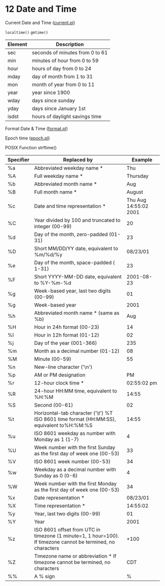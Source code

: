 # 12 Date and Time

Current Date and Time ([current.pl](current.pl))

`localtime()`
`gmtime()`

Element | Description
--------|------------
sec | seconds of minutes from 0 to 61
min | minutes of hour from 0 to 59
hour | hours of day from 0 to 24
mday | day of month from 1 to 31
mon | month of year from 0 to 11
year | year since 1900
wday | days since sunday
yday | days since January 1st
isdst | hours of daylight savings time

Format Date & Time ([format.pl](format.pl))

Epoch time ([epoch.pl](epoch.pl))

POSIX Function strftime()

Specifier | Replaced by | Example
----------|-------------|--------
%a | Abbreviated weekday name * | Thu
%A | Full weekday name * | Thursday
%b | Abbreviated month name * | Aug
%B | Full month name * | August
%c | Date and time representation * | Thu Aug 14:55:02 2001
%C | Year divided by 100 and truncated to integer (00-99) | 20
%d | Day of the month, zero-padded (01-31) | 23
%D | Short MM/DD/YY date, equivalent to %m/%d/%y | 08/23/01
%e | Day of the month, space-padded ( 1-31) | 23
%F | Short YYYY-MM-DD date, equivalent to %Y-%m-%d | 2001-08-23
%g | Week-based year, last two digits (00-99) | 01
%g | Week-based year | 2001
%h | Abbreviated month name * (same as %b) |  Aug
%H | Hour in 24h format (00-23) | 14
%I | Hour in 12h format (01-12) | 02
%j | Day of the year (001-366) | 235
%m | Month as a decimal number (01-12) | 08
%M | Minute (00-59) | 55
%n | New-line character ('\n') |
%p | AM or PM designation | PM
%r | 12-hour clock time * | 02:55:02 pm
%R | 24-hour HH:MM time, equivalent to %H:%M | 14:55
%S | Second (00-61) | 02
%t | Horizontal-tab character ('\t') %T ISO 8601 time format (HH:MM:SS), equivalent to%H:%M:%S | 14:55
%u | ISO 8601 weekday as number with Monday as 1 (1-7) | 4
%U | Week number with the first Sunday as the first day of week one (00-53) | 33
%V | ISO 8601 week number (00-53) | 34
%w | Weekday as a decimal number with Sunday as 0 (0-6) | 4
%W | Week number with the first Monday as the first day of week one (00-53) | 34
%x | Date representation * | 08/23/01
%X | Time representation * | 14:55:02
%y | Year, last two digits (00-99) | 01
%Y | Year | 2001
%z | ISO 8601 offset from UTC in timezone (1 minute=1, 1 hour=100). If timezone cannot be termined, no characters | +100
%Z | Timezone name or abbreviation * If timezone cannot be termined, no characters | CDT
%% | A % sign | %
